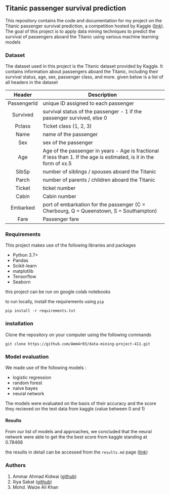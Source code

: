 ## Titanic passenger survival prediction
This repository contains the code and documentation for my project on the Titanic passenger survival prediction, a competition hosted by Kaggle ([link](https://www.kaggle.com/competitions/titanic)). The goal of this project is to apply data mining techniques to predict the survival of passengers aboard the Titanic using various machine learning models

### Dataset
The dataset used in this project is the Titanic dataset provided by Kaggle. It contains information about passengers aboard the Titanic, including their survival status, age, sex, passenger class, and more.
given below is a list of all headers in the dataset

| Header      | Description                                                                            |
|:-----------:| -------------------------------------------------------------------------------------- |
| PassengerId | unique ID assigned to each passenger                                                   |
| Survived    | survival status of the passenger - 1 if the passenger survived, else 0                 |
| Pclass      | Ticket class (1, 2, 3)                                                                 |
| Name        | name of the passenger                                                                  |
| Sex         | sex of the passenger                                                                   |
| Age         | Age of the passenger in years - Age is fractional if less than 1. If the age is estimated, is it in the form of xx.5                                                          |
| SibSp       | number of siblings / spouses aboard the Titanic                                        |
| Parch       | number of parents / children aboard the Titanic                                        |
| Ticket      | ticket number                                                                          |
| Cabin       | Cabin number                                                                           |
| Embarked    | port of embarkation for the passenger (C = Cherbourg, Q = Queenstown, S = Southampton) |
| Fare        | Passenger fare                                                                         |

### Requirements
This project makes use of the following libraries and packages
- Python 3.7+
- Pandas
- Scikit-learn
- matplotlib
- Tensorflow
- Seaborn

this project can be run on google colab notebooks 

to run locally, install the requirements using `pip`

```
pip install -r requirements.txt
```

### installation
Clone the repository on your computer using the following commands

```
git clone https://github.com/Amm4r03/data-mining-project-411.git
```

### Model evaluation
We made use of the following models :
- logistic regression
- random forest
- naive bayes
- neural network

The models were evaluated on the basis of their accuracy and the score they recieved on the test data from kaggle (value between 0 and 1)

#### Results
From our list of models and approaches, we concluded that the neural network were able to get the the best score from kaggle standing at 0.78468

the results in detail can be accessed from the `results.md` page ([link](results.md))

### Authors
1. Ammar Ahmad Kidwai ([github](https://github.com/Amm4r03))
2. Iliya Sabat ([github](https://github.com/iliyasabat))
3. Mohd. Waize Ali Khan
